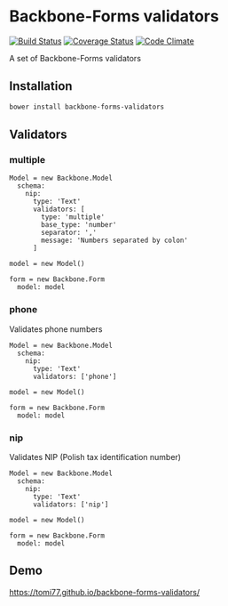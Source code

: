 # Backbone-Forms validators

[![Build Status](https://travis-ci.org/tomi77/backbone-forms-validators.svg?branch=master)](https://travis-ci.org/tomi77/backbone-forms-validators)
[![Coverage Status](https://coveralls.io/repos/github/tomi77/backbone-forms-validators/badge.svg?branch=master)](https://coveralls.io/github/tomi77/backbone-forms-validators?branch=master)
[![Code Climate](https://codeclimate.com/github/tomi77/backbone-forms-validators/badges/gpa.svg)](https://codeclimate.com/github/tomi77/backbone-forms-validators)

A set of Backbone-Forms validators

## Installation

~~~bash
bower install backbone-forms-validators
~~~

## Validators

### multiple

~~~coffee-script
Model = new Backbone.Model
  schema:
    nip:
      type: 'Text'
      validators: [
        type: 'multiple'
        base_type: 'number'
        separator: ','
        message: 'Numbers separated by colon'
      ]

model = new Model()

form = new Backbone.Form
  model: model
~~~

### phone

Validates phone numbers

~~~coffee-script
Model = new Backbone.Model
  schema:
    nip:
      type: 'Text'
      validators: ['phone']

model = new Model()

form = new Backbone.Form
  model: model
~~~

### nip

Validates NIP (Polish tax identification number)

~~~coffee-script
Model = new Backbone.Model
  schema:
    nip:
      type: 'Text'
      validators: ['nip']

model = new Model()

form = new Backbone.Form
  model: model
~~~

## Demo

https://tomi77.github.io/backbone-forms-validators/
